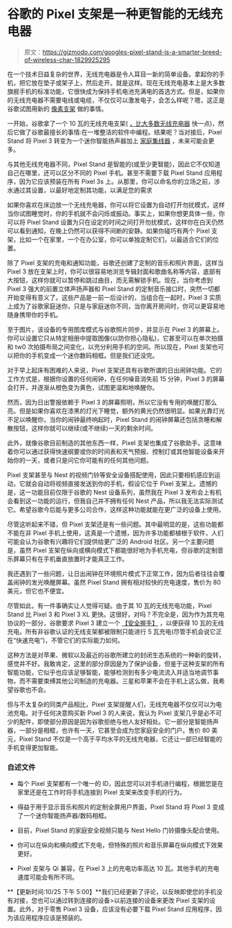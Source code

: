 # 谷歌的 Pixel 支架是一种更智能的无线充电器

> 原文：<https://gizmodo.com/googles-pixel-stand-is-a-smarter-breed-of-wireless-char-1829925295>

在一个技术日益复杂的世界，无线充电器是令人耳目一新的简单设备。拿起你的手机，把它放在垫子或架子上，然后走开。就是这样。现在无线充电基本上是大多数旗舰手机的标准功能，它很快成为保持手机电池充满电的首选方式。但是，如果你的无线充电器不需要电线或电缆，不仅仅可以激发电子，会怎么样呢？嗯，这正是谷歌试图用新的 [像素支架](https://store.google.com/us/product/pixel_stand?hl=en-US) 做的事情。



一开始，谷歌拿了一个 10 瓦的无线充电支架( [，比大多数无线充电器](https://gizmodo.com/we-tested-5-wireless-chargers-for-the-iphone-and-this-i-1821575429) 快一点)，然后它做了谷歌最擅长的事情:在一堆整洁的软件中编程。结果呢？当对接后，Pixel Stand 将 Pixel 3 转变为一个迷你智能扬声器加上 [家庭集线器](https://gizmodo.com/googles-home-hub-is-a-great-start-to-a-smarter-home-1829844478#_ga=2.2570425.80129596.1540211252-2135808592.1525885870) ，未来可能会更多。

与其他无线充电器不同，Pixel Stand 是智能的(或至少更智能)，因此它不仅知道自己在哪里，还可以区分不同的 Pixel 手机。甚至不需要下载 Pixel Stand 应用程序，因为它应该预装在所有 Pixel 3s 上。从那里，你可以命名你的立场之前，涉水通过其设置，以最好地定制其功能，以满足您的需求

如果你喜欢在床边放一个无线充电器，你可以将它设置为自动打开勿扰模式，这样当你试图睡觉时，你的手机就不会闪烁或振动。事实上，如果你想更具体一些，你可以将 Pixel Stand 设置为只在设定的时间之间打开勿扰模式，这样你在白天仍然可以看到通知，在晚上仍然可以获得不间断的安静。如果你碰巧有两个 Pixel 支架，比如一个在家里，一个在办公室，你可以单独定制它们，以最适合它们的位置。

除了 Pixel 支架的充电和通知功能，谷歌还创建了定制的音乐和照片界面，这样当 Pixel 3 放在支架上时，你可以很容易地浏览专辑封面和歌曲名称等内容，底部有大按钮，这样你就可以暂停和跳过曲目，而无需解锁手机。现在，当你考虑到 Pixel 3 强大的前置立体声扬声器和 Pixel Stand 的定制音乐接口时，突然一切都开始变得有意义了。这些产品是一前一后设计的，当组合在一起时，Pixel 3 实质上成为了谷歌家庭迷你，只是与家庭迷你不同，当你离开房间时，你可以更容易地随身携带你的手机。

至于图片，该设备的专用图库模式与谷歌照片同步，并显示在 Pixel 3 的屏幕上。你可以设置它只从特定相册中提取图像(以防你担心隐私)，它甚至可以在单次拍摄和 tw0 次拍摄布局之间变化，以充分利用手机的空间。所以现在，Pixel 支架也可以把你的手机变成一个迷你数码相框。但是我们还没完。

对于早上起床有困难的人来说，Pixel 支架还具有谷歌所谓的日出闹钟功能。它的工作方式是，根据你设置的任何闹钟，在任何噪音消失前 15 分钟，Pixel 3 的屏幕会打开，并逐渐从橙色变为黄色，试图更温和地唤醒你。

然而，因为日出警报依赖于 Pixel 3 的屏幕照明，所以它没有专用的唤醒灯那么亮。但是如果你喜欢在漆黑的灯光下睡觉，额外的黄光仍然很明显。如果光靠灯光不足以唤醒你，当你的闹钟最终响起时，Pixel Stand 的闹钟屏幕还包括贪睡和解散按钮，这样你就可以继续(或不继续)一天的剩余时间。

此外，就像谷歌目前制造的其他东西一样，Pixel 支架也集成了谷歌助手。这意味着你可以通过获得快速纲要或你的时间表和天气预报、控制灯或其他智能设备来开始你的一天，或者只是问它你可能有的任何其他问题。

Pixel 支架甚至与 Nest 的视频门铃等安全设备搭配使用，因此只要相机感应到运动，它就会自动将视频直接发送到你的手机，假设它位于 Pixel 支架上。遗憾的是，这一功能目前仅限于谷歌的 Nest 设备系列，虽然我在 Pixel 3 发布会上有机会看到这一功能的运行，但我自己并不拥有任何 Nest 产品，所以我无法实际测试它。希望谷歌今后能与更多公司合作，这样这种功能就能在更广泛的设备上使用。

尽管这听起来不错，但 Pixel 支架还是有一些问题。其中最明显的是，这些功能都不能在非 Pixel 手机上使用，这真是一个遗憾，因为许多功能都植根于软件，人们可能会认为谷歌有兴趣将它们提供给更广泛的 Android 社区。另一个主要问题是，虽然 Pixel 支架在纵向或横向模式下都能很好地为手机充电，但谷歌的定制音乐屏幕只有在手机垂直放置时才能真正工作。

我还遇到了一些问题，让日出闹钟在环境照片模式下正常工作，因为后者往往会覆盖闹钟的发光唤醒屏幕。虽然 Pixel Stand 拥有相对较快的充电速度，售价为 80 美元，但它也不便宜。

尽管如此，有一件事确实让人觉得可疑。由于其 10 瓦的无线充电功能，Pixel Stand 比 Pixel 3 和 Pixel 3 XL 更快。这很好，对吗？不完全是，因为作为其充电协议的一部分，谷歌要求 Pixel 3 建立一个 [【安全握手】](https://www.androidpolice.com/2018/10/22/google-limits-pixel-3-wireless-charging-rate-standard-5w-third-party-charging-pads/) ，以便获得 10 瓦的无线充电。所有非谷歌认证的无线支架都被限制只能进行 5 瓦充电(尽管手机会说它正在“快速充电”)，不管它们的实际能力如何。

这种方法是对苹果、微软以及最近的谷歌所建立的封闭生态系统的一种新的旋转，感觉并不好。我敢肯定，这里的部分原因是为了保护设备，但鉴于这种支架的所有智能功能，它似乎也应该足够智能，能够检测到有多少电流流入并适当地调节事物，而不需要束缚其他公司制造的充电器。三星和苹果不会在手机上这么做，我希望谷歌也不会。

但与不太复杂的同类产品相比，Pixel 支架提醒人们，无线充电器不仅仅可以为电池充电。对于任何决意购买新 Pixel 3 的人来说，我认为 Pixel 支架几乎是必不可少的配件，即使部分原因是因为谷歌拒绝与他人友好相处。它一部分是智能扬声器，一部分是相框，也许有一天，它甚至会成为您家庭安全的门户。售价 80 美元，Pixel Stand 不仅是一个高于平均水平的无线充电器，它还让一部已经智能的手机变得更加智能。

### 自述文件

*   每个 Pixel 支架都有一个唯一的 ID，因此您可以对手机进行编程，根据您是在家里还是在工作时将手机连接到 Pixel 支架来改变手机的行为。

*   得益于用于显示音乐和照片的定制全屏用户界面，Pixel Stand 将 Pixel 3 变成了一个迷你智能扬声器/数码相框。

*   目前，Pixel Stand 的家庭安全视频只能与 Nest Hello 门铃摄像头配合使用。

*   你可以在纵向和横向模式下充电，但特殊的照片和音乐屏幕在纵向模式下效果更好。

*   Pixel 支架与 Qi 兼容，在 Pixel 3 上的充电功率高达 10 瓦。其他手机的充电速度可能会有所不同。

**【更新时间:10/25 下午 5:00】**我们已经更新了评论，以反映即使您的手机没有对接，您也可以通过转到连接的设备>以前连接的设备来更改 Pixel 支架的设置。此外，对于零售 Pixel 3 设备，应该没有必要下载 Pixel Stand 应用程序，因为该应用程序应该是预装的。